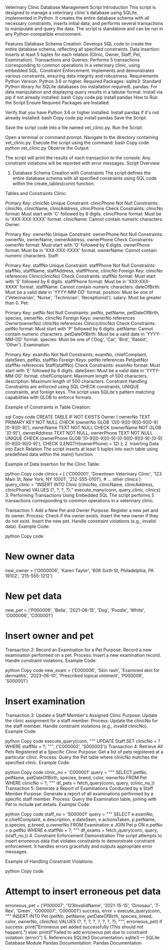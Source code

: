 Veterinary Clinic Database Management Script
Introduction
This script is designed to manage a veterinary clinic's database using SQLite, implemented in Python. It creates the entire database schema with all necessary constraints, inserts initial data, and performs several transactions to manipulate and query the data. The script is standalone and can be run in any Python-compatible environment.

Features
Database Schema Creation: Develops SQL code to create the entire database schema, reflecting all specified constraints.
Data Insertion: Inserts at least 5 tuples for each relation (Clinic, Owner, Staff, Pet, Examination).
Transactions and Queries: Performs 5 transactions corresponding to common operations in a veterinary clinic, using embedded SQL.
Constraint Enforcement: Implements and demonstrates various constraints, ensuring data integrity and robustness.
Requirements
Python Version: Python 3.6 or higher.
Required Packages:
sqlite3: Standard Python library for SQLite databases (no installation required).
pandas: For data manipulation and displaying query results in a tabular format.
Install via pip if not already installed:
bash
Copy code
pip install pandas
How to Run the Script
Ensure Required Packages are Installed:

Verify that you have Python 3.6 or higher installed.
Install pandas if it's not already installed:
bash
Copy code
pip install pandas
Save the Script:

Save the script code into a file named vet_clinic.py.
Run the Script:

Open a terminal or command prompt.
Navigate to the directory containing vet_clinic.py.
Execute the script using the command:
bash
Copy code
python vet_clinic.py
Observe the Output:

The script will print the results of each transaction to the console.
Any constraint violations will be reported with error messages.
Script Overview
1. Database Schema Creation with Constraints
The script defines the entire database schema with all specified constraints using SQL code within the create_tables(conn) function.

Tables and Constraints
Clinic:

Primary Key: clinicNo
Unique Constraint: clinicPhone
Not Null Constraints: clinicNo, clinicName, clinicAddress, clinicPhone
Check Constraints:
clinicNo format: Must start with 'C' followed by 6 digits.
clinicPhone format: Must be in 'XXX-XXX-XXXX' format.
clinicName: Cannot contain numeric characters.
Owner:

Primary Key: ownerNo
Unique Constraint: ownerPhone
Not Null Constraints: ownerNo, ownerName, ownerAddress, ownerPhone
Check Constraints:
ownerNo format: Must start with 'O' followed by 6 digits.
ownerPhone format: Must be in 'XXX-XXX-XXXX' format.
ownerName: Cannot contain numeric characters.
Staff:

Primary Key: staffNo
Unique Constraint: staffPhone
Not Null Constraints: staffNo, staffName, staffAddress, staffPhone, clinicNo
Foreign Key: clinicNo references Clinic(clinicNo)
Check Constraints:
staffNo format: Must start with 'S' followed by 6 digits.
staffPhone format: Must be in 'XXX-XXX-XXXX' format.
staffName: Cannot contain numeric characters.
dateOfBirth: Must be a valid date in 'YYYY-MM-DD' format.
position: Must be one of ('Veterinarian', 'Nurse', 'Technician', 'Receptionist').
salary: Must be greater than 0.
Pet:

Primary Key: petNo
Not Null Constraints: petNo, petName, petDateOfBirth, species, ownerNo, clinicNo
Foreign Keys:
ownerNo references Owner(ownerNo)
clinicNo references Clinic(clinicNo)
Check Constraints:
petNo format: Must start with 'P' followed by 6 digits.
petName: Cannot contain numeric characters.
petDateOfBirth: Must be a valid date in 'YYYY-MM-DD' format.
species: Must be one of ('Dog', 'Cat', 'Bird', 'Rabbit', 'Other').
Examination:

Primary Key: examNo
Not Null Constraints: examNo, chiefComplaint, dateSeen, petNo, staffNo
Foreign Keys:
petNo references Pet(petNo)
staffNo references Staff(staffNo)
Check Constraints:
examNo format: Must start with 'E' followed by 6 digits.
dateSeen: Must be a valid date in 'YYYY-MM-DD' format.
chiefComplaint: Maximum length of 500 characters.
description: Maximum length of 500 characters.
Constraint Handling
Constraints are enforced using SQL CHECK constraints, UNIQUE constraints, and foreign keys. The script uses SQLite's pattern matching capabilities with GLOB to enforce formats.

Example of Constraints in Table Creation:

sql
Copy code
CREATE TABLE IF NOT EXISTS Owner (
    ownerNo TEXT PRIMARY KEY NOT NULL CHECK (ownerNo GLOB 'O[0-9][0-9][0-9][0-9][0-9][0-9]'),
    ownerName TEXT NOT NULL CHECK (ownerName NOT GLOB '*[0-9]*'),
    ownerAddress TEXT NOT NULL,
    ownerPhone TEXT NOT NULL UNIQUE CHECK (ownerPhone GLOB '[0-9][0-9][0-9]-[0-9][0-9][0-9]-[0-9][0-9][0-9][0-9]'),
    CHECK (LENGTH(ownerPhone) = 12)
);
2. Inserting Data into Each Relation
The script inserts at least 5 tuples into each table using predefined data within the main() function.

Example of Data Insertion for the Clinic Table:

python
Copy code
clinics = [
    ('C000001', 'Downtown Veterinary Clinic', '123 Main St, New York, NY 10001', '212-555-0101'),
    # ... other clinics
]
query_clinic = "INSERT INTO Clinic (clinicNo, clinicName, clinicAddress, clinicPhone) VALUES (?, ?, ?, ?);"
execute_many(conn, query_clinic, clinics)
3. Performing Transactions Using Embedded SQL
The script performs 5 transactions corresponding to common operations in a veterinary clinic.

Transaction 1: Add a New Pet and Owner
Purpose: Register a new pet and its owner.
Process:
Check if the owner exists.
Insert the new owner if they do not exist.
Insert the new pet.
Handle constraint violations (e.g., invalid data).
Example Code:

python
Copy code
# New owner data
new_owner = ('O000006', 'Karen Taylor', '606 Sixth St, Philadelphia, PA 19102', '215-555-1212')
# New pet data
new_pet = ('P000006', 'Bella', '2021-06-15', 'Dog', 'Poodle', 'White', 'O000006', 'C000001')

# Insert owner and pet
Transaction 2: Record an Examination for a Pet
Purpose: Record a new examination performed on a pet.
Process:
Insert a new examination record.
Handle constraint violations.
Example Code:

python
Copy code
new_exam = ('E000006', 'Skin rash', 'Examined skin for dermatitis', '2023-06-10', 'Prescribed topical ointment', 'P000006', 'S000001')

# Insert examination
Transaction 3: Update a Staff Member's Assigned Clinic
Purpose: Update the clinic assignment for a staff member.
Process:
Update the clinicNo for the staff member.
Handle constraint violations (e.g., invalid clinicNo).
Example Code:

python
Copy code
execute_query(conn, """
    UPDATE Staff
    SET clinicNo = ?
    WHERE staffNo = ?;
""", ('C000002', 'S000003'))
Transaction 4: Retrieve All Pets Registered at a Specific Clinic
Purpose: Get a list of pets registered at a particular clinic.
Process:
Query the Pet table where clinicNo matches the specified clinic.
Example Code:

python
Copy code
clinic_no = 'C000001'
query = """
    SELECT petNo, petName, petDateOfBirth, species, breed, color, ownerNo
    FROM Pet
    WHERE clinicNo = ?;
"""
df_pets = fetch_query(conn, query, (clinic_no,))
Transaction 5: Generate a Report of Examinations Conducted by a Staff Member
Purpose: Generate a report of all examinations performed by a specific staff member.
Process:
Query the Examination table, joining with Pet to include pet details.
Example Code:

python
Copy code
staff_no = 'S000001'
query = """
    SELECT e.examNo, e.chiefComplaint, e.description, e.dateSeen, e.actionsTaken,
           p.petName, p.species, p.breed, p.ownerNo
    FROM Examination e
    JOIN Pet p ON e.petNo = p.petNo
    WHERE e.staffNo = ?;
"""
df_exams = fetch_query(conn, query, (staff_no,))
4. Constraint Enforcement Demonstration
The script attempts to insert erroneous data that violates constraints to demonstrate constraint enforcement. It handles errors gracefully and outputs appropriate error messages.

Example of Handling Constraint Violations:

python
Copy code
# Attempt to insert erroneous pet data
erroneous_pet = ('P000007', '123InvalidName', '2021-15-15', 'Dinosaur', 'T-Rex', 'Green', 'O000007', 'C000001')
success, error = execute_query(conn, """
    INSERT INTO Pet (petNo, petName, petDateOfBirth, species, breed, color, ownerNo, clinicNo)
    VALUES (?, ?, ?, ?, ?, ?, ?, ?);
""", erroneous_pet)
if success:
    print("Erroneous pet added successfully (This should not happen).")
else:
    print(f"Failed to add erroneous pet due to constraint violation: {error}")
5. References
SQLite3 Documentation: sqlite3 — SQLite Database Module
Pandas Documentation: Pandas Documentation
